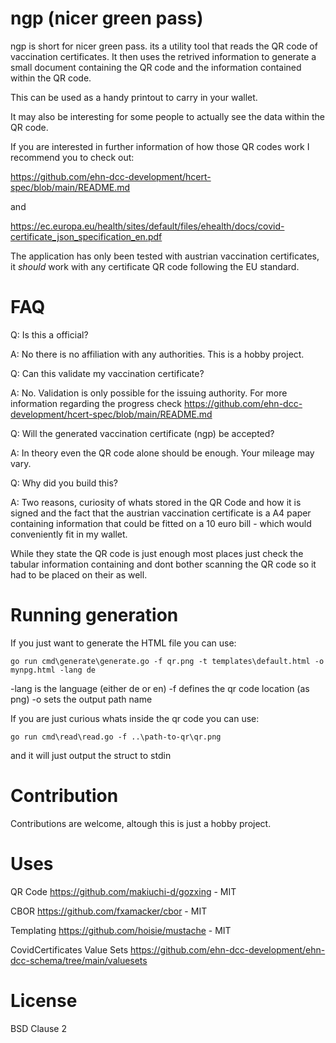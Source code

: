 # ngp (nicer green pass)

ngp is short for nicer green pass. its a utility tool that reads the QR code of vaccination certificates.
It then uses the retrived information to generate a small document containing the QR code and the information
contained within the QR code. 

This can be used as a handy printout to carry in your wallet.

It may also be interesting for some people to actually see the data 
within the QR code.

If you are interested in further information of how those QR codes work I recommend you to check out:

https://github.com/ehn-dcc-development/hcert-spec/blob/main/README.md

and

https://ec.europa.eu/health/sites/default/files/ehealth/docs/covid-certificate_json_specification_en.pdf


The application has only been tested with austrian vaccination certificates,
it _should_ work with any certificate QR code following the EU standard. 

# FAQ

Q: Is this a official?

A: No there is no affiliation with any authorities. This is a hobby project.


Q: Can this validate my vaccination certificate?

A: No. Validation is only possible for the issuing authority. For more information regarding the progress check https://github.com/ehn-dcc-development/hcert-spec/blob/main/README.md


Q: Will the generated vaccination certificate (ngp) be accepted?

A: In theory even the QR code alone should be enough. Your mileage may vary.

Q: Why did you build this?

A: Two reasons, curiosity of whats stored in the QR Code and how it is signed and the fact that the
austrian vaccination certificate is a A4 paper containing information that could be fitted on a 
10 euro bill - which  would conveniently fit in my wallet. 

While they state the QR code is just enough most places just check the tabular information containing
and dont bother scanning the QR code so it had to be placed on their as well.

# Running generation

If you just want to generate the HTML file you can use:

```
go run cmd\generate\generate.go -f qr.png -t templates\default.html -o mynpg.html -lang de
``` 

-lang is the language (either de or en)
-f defines the qr code location (as png)
-o sets the output path name

If you are just curious whats inside the qr code you can use:

```
go run cmd\read\read.go -f ..\path-to-qr\qr.png 
``` 

and it will just output the struct to stdin


# Contribution

Contributions are welcome, altough this is just a hobby project.

# Uses

QR Code
https://github.com/makiuchi-d/gozxing - MIT

CBOR
https://github.com/fxamacker/cbor - MIT

Templating
https://github.com/hoisie/mustache - MIT

CovidCertificates Value Sets
https://github.com/ehn-dcc-development/ehn-dcc-schema/tree/main/valuesets

# License

BSD Clause 2
